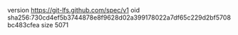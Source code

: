 version https://git-lfs.github.com/spec/v1
oid sha256:730cd4ef5b3744878e8f9628d02a399178022a7df65c229d2bf5708bc483cfea
size 5071
